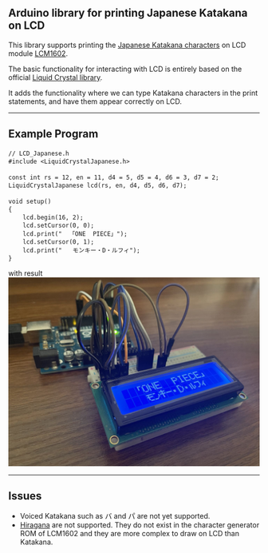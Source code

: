 ## Arduino library for printing Japanese Katakana on LCD

This library supports printing the [Japanese Katakana
characters](https://en.wikipedia.org/wiki/Katakana) on LCD module [LCM1602](https://cdn-shop.adafruit.com/datasheets/TC1602A-01T.pdf).

The basic functionality for interacting with LCD is entirely based on the
official [Liquid
Crystal library](https://github.com/arduino-libraries/LiquidCrystal).

It adds the functionality where we can type Katakana characters in the print
statements, and have them appear correctly on LCD.

-----------

## Example Program

    // LCD_Japanese.h
    #include <LiquidCrystalJapanese.h>

    const int rs = 12, en = 11, d4 = 5, d5 = 4, d6 = 3, d7 = 2;
    LiquidCrystalJapanese lcd(rs, en, d4, d5, d6, d7);

    void setup()
    {
        lcd.begin(16, 2);
        lcd.setCursor(0, 0);
        lcd.print("  「ONE  PIECE」");
        lcd.setCursor(0, 1);
        lcd.print("   モンキー・D・ルフィ");
    }
with result
![example result](example.jpeg "Example Result")

-----------
## Issues
* Voiced Katakana such as バ and パ are not yet supported.
* [Hiragana](https://en.wikipedia.org/wiki/Hiragana) are not supported. They do
  not exist in the character generator ROM of LCM1602 and they are more
  complex to draw on LCD than Katakana.